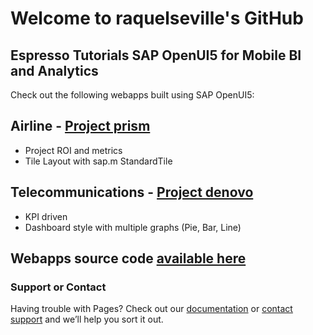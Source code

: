 # Welcome to raquelseville's GitHub

## Espresso Tutorials SAP OpenUI5 for Mobile BI and Analytics 
Check out the following webapps built using SAP OpenUI5:

## Airline - [Project prism](https://raquelseville.github.io/openui5espresso/prism/index.html)
- Project ROI and metrics
- Tile Layout with sap.m StandardTile

## Telecommunications - [Project denovo](https://raquelseville.github.io/openui5espresso/denovo/index.html)
- KPI driven
- Dashboard style with multiple graphs (Pie, Bar, Line)

## Webapps source code [available here](https://github.com/raquelseville/openui5espresso)

### Support or Contact

Having trouble with Pages? Check out our [documentation](https://help.github.com/categories/github-pages-basics/) or [contact support](https://github.com/contact) and we’ll help you sort it out.
